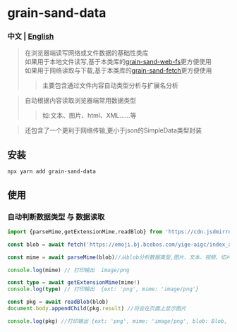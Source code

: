 # grain-sand-data
### 中文 | [English](README.md)
> 在浏览器端读写网络或文件数据的基础性类库<br/>
> 如果用于本地文件读写,基于本类库的[grain-sand-web-fs](https://www.npmjs.com/package/grain-sand-web-fs)更方便使用<br/>
> 如果用于网络读取与下载,基于本类库的[grain-sand-fetch](https://www.npmjs.com/package/grain-sand-fetch)更方便使用
>> 主要包含通过文件内容自动类型分析与扩展名分析

> 自动根据内容读取浏览器端常用数据类型
>>如:文本、图片、html、XML……等

> 还包含了一个更利于网络传输,更小于json的SimpleData类型封装


## 安装
```shell
npx yarn add grain-sand-data
```
## 使用
### 自动判断数据类型 与 数据读取
```ts
import {parseMime,getExtensionMime,readBlob} from 'https://cdn.jsdmirror.cn/npm/grain-sand-data/lib/index.web.js'

const blob = await fetch('https://emoji.bj.bcebos.com/yige-aigc/index_aigc/final/toolspics/15.png').then(r=>r.blob());

const mime = await parseMime(blob)//从blob分析数据类型,图片、文本、视频、切片……等类型皆支持

console.log(mime) // 打印输出  image/png

const type = await getExtensionMime(mime!)
console.log(type) // 打印输出  {ext: 'png', mime: 'image/png'}

const pkg = await readBlob(blob)
document.body.appendChild(pkg.result) //将会在页面上显示图片

console.log(pkg) //打印输出 {ext: 'png', mime: 'image/png', blob: Blob, type: 2, result: img}

```